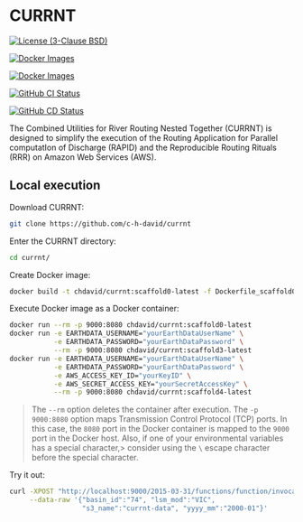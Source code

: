 # CURRNT

[![License (3-Clause BSD)][BDG_BSD3]][URL_LICENS]

[![Docker Images][BDG_DOC]][TAG_DOC]

[![Docker Images][BDG_ZEN]][URL_ZEN]

[![GitHub CI Status][BDG_CI]][URL_CI]

[![GitHub CD Status][BDG_CD]][URL_CD]

The Combined Utilities for River Routing Nested Together (CURRNT) is designed
to simplify the execution of the Routing Application for Parallel computatIon
of Discharge (RAPID) and the Reproducible Routing Rituals (RRR) on Amazon Web
Services (AWS).

## Local execution

Download CURRNT:

```bash
git clone https://github.com/c-h-david/currnt
```

Enter the CURRNT directory:

```bash
cd currnt/
```

Create Docker image:

```bash
docker build -t chdavid/currnt:scaffold0-latest -f Dockerfile_scaffold0 .
```

Execute Docker image as a Docker container:

```bash
docker run --rm -p 9000:8080 chdavid/currnt:scaffold0-latest
docker run -e EARTHDATA_USERNAME="yourEarthDataUserName" \
           -e EARTHDATA_PASSWORD="yourEarthDataPassword" \
           --rm -p 9000:8080 chdavid/currnt:scaffold3-latest
docker run -e EARTHDATA_USERNAME="yourEarthDataUserName" \
           -e EARTHDATA_PASSWORD="yourEarthDataPassword" \
           -e AWS_ACCESS_KEY_ID="yourKeyID" \
           -e AWS_SECRET_ACCESS_KEY="yourSecretAccessKey" \
           --rm -p 9000:8080 chdavid/currnt:scaffold4-latest
```

> The `--rm` option deletes the container after execution. The `-p 9000:8080`
> option maps Transmission Control Protocol (TCP) ports. In this case, the
> `8080` port in the Docker container is mapped to the `9000` port in the
> Docker host. Also, if one of your environmental variables has a special
> character,> consider using the `\` escape character before the special
> character.

Try it out:

```bash
curl -XPOST "http://localhost:9000/2015-03-31/functions/function/invocations" \
     --data-raw '{"basin_id":"74", "lsm_mod":"VIC",
                  "s3_name":"currnt-data", "yyyy_mm":"2000-01"}'
```

[BDG_BSD3]: https://img.shields.io/badge/license-BSD%203--Clause-yellow.svg
[BDG_DOC]: https://img.shields.io/badge/docker-images-blue?logo=docker
[BDG_ZEN]: https://zenodo.org/badge/DOI/10.5281/zenodo.14206902.svg
[URL_LICENS]: https://github.com/c-h-david/currnt/blob/main/LICENSE
[TAG_DOC]: https://hub.docker.com/r/chdavid/currnt/tags
[URL_ZEN]: https://doi.org/10.5281/zenodo.14206902

<!-- pyml disable-num-lines 20 line-length-->
[BDG_CI]: https://github.com/czarmanu/currnt/actions/workflows/github_actions_CI.yml/badge.svg
[BDG_CD]: https://github.com/c-h-david/currnt/actions/workflows/github_actions_CD.yml/badge.svg
[URL_CI]: https://github.com/czarmanu/currnt/actions/workflows/github_actions_CI.yml
[URL_CD]: https://github.com/c-h-david/currnt/actions/workflows/github_actions_CD.yml
